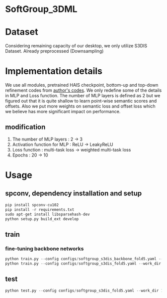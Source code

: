 SoftGroup_3DML
================
# Dataset
Considering remaining capacity of our desktop, we only utilize S3DIS Dataset.
Already preprocessed (Downsampling)

# Implementation details
We use all modules, pretrained HAIS checkpoint, bottom-up and top-down refinement codes from [author's codes](https://github.com/thangvubk/SoftGroup).
We only redefine some of the details in MLP and Loss function. The number of MLP layers is defined as 2 but we figured out that it is quite shallow to learn point-wise semantic scores and offsets. Also we put more weights on semantic loss and offset loss which we believe has more significant impact on performance. 

## modification
1. The number of MLP layers : 2 -> 3
2. Activation function for MLP : ReLU -> LeakyReLU 
3. Loss function : multi-task loss -> weighted multi-task loss
4. Epochs : 20 -> 10
# Usage

## spconv, dependency installation and setup
```python
pip install spconv-cu102
pip install -r requirements.txt
sudo apt-get install libsparsehash-dev
python setup.py build_ext develop
```

## train
### fine-tuning backbone networks
```python
python train.py --config configs/softgroup_s3dis_backbone_fold5.yaml --work_dir 1 --skip_validate
python train.py --config configs/softgroup_s3dis_fold5.yaml --work_dir 1 --skip_validate
```

## test

```python
python test.py --config configs/softgroup_s3dis_fold5.yaml --work_dir 1 --out $RESULT --checkpoint $CHECKPOINT
```
